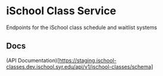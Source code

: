 # iSchool Class Service

Endpoints for the iSchool class schedule and waitlist systems

## Docs

(API Documentation)[https://staging.ischool-classes.dev.ischool.syr.edu/api/v1/ischool-classes/schema]

